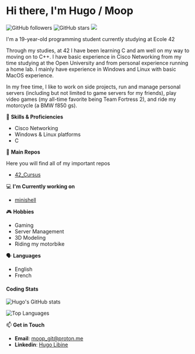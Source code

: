 # Hi there, I'm Hugo / Moop
![GitHub followers](https://img.shields.io/github/followers/moop250?label=Follow&color=red&style=flat-square) ![GitHub stars](https://img.shields.io/github/stars/moop250?style=flat-square&color=yellow) ![](https://komarev.com/ghpvc/?username=moop250&style=flat-square)

I'm a 19-year-old programming student currently studying at Ecole 42

Through my studies, at 42 I have been learning C and am well on my way to moving on to C++. I have basic experience in Cisco Networking from my time studying at the Open University and from personal experience running a home lab. I mainly have experience in Windows and Linux with basic MacOS experience.

In my free time, I like to work on side projects, run and manage personal servers (including but not limited to game servers for my friends), play video games (my all-time favorite being Team Fortress 2), and ride my motorcycle (a BMW f850 gs).

💼 **Skills & Proficiencies**
* Cisco Networking
* Windows & Linux platforms
* C

📁 **Main Repos**

Here you will find all of my important repos

* [42_Cursus](https://github.com/moop250/42_Repo)

💻 **I'm Currently working on**
* [minishell](https://github.com/moop250/minishell)

🎮 **Hobbies**
* Gaming
* Server Management
* 3D Modeling
* Riding my motorbike

🗣️ **Languages**
* English
* French

#### Coding Stats

![Hugo's GitHub stats](https://github-readme-stats.vercel.app/api?username=moop250&show_icons=true&theme=dark)

![Top Languages](https://github-readme-stats.vercel.app/api/top-langs/?username=moop250&layout=compact&theme=dark)

📫 **Get in Touch**

- **Email**: [moop_git@proton.me](moop_git@proton.me)
- **Linkedin**: [Hugo Libine](https://www.linkedin.com/in/hugo-libine/)
